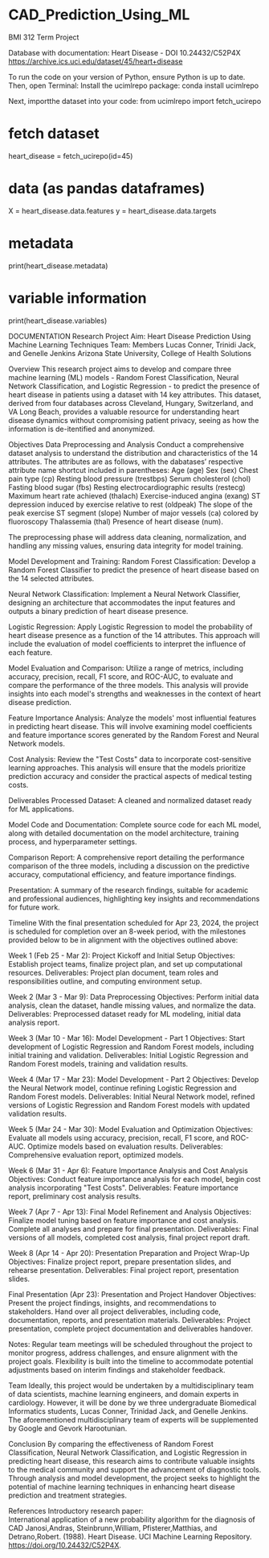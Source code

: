 # CAD_Prediction_Using_ML
BMI 312 Term Project

Database with documentation: Heart Disease - DOI 10.24432/C52P4X
https://archive.ics.uci.edu/dataset/45/heart+disease

To run the code on your version of Python, ensure Python is up to date. 
Then, open Terminal:
Install the ucimlrepo package:
  conda install ucimlrepo
  
Next, importthe dataset into your code: 
  from ucimlrepo import fetch_ucirepo 
  
  # fetch dataset 
  heart_disease = fetch_ucirepo(id=45) 
  
  # data (as pandas dataframes) 
  X = heart_disease.data.features 
  y = heart_disease.data.targets 
  
  # metadata 
  print(heart_disease.metadata) 
  
  # variable information 
  print(heart_disease.variables) 


DOCUMENTATION
Research Project Aim: Heart Disease Prediction Using Machine Learning Techniques
Team: Members Lucas Conner, Trinidi Jack, and Genelle Jenkins
Arizona State University, College of Health Solutions


Overview
This research project aims to develop and compare three machine learning (ML) models - Random Forest Classification, Neural Network Classification, and Logistic Regression - to predict the presence of heart disease in patients using a dataset with 14 key attributes. This dataset, derived from four databases across Cleveland, Hungary, Switzerland, and VA Long Beach, provides a valuable resource for understanding heart disease dynamics without compromising patient privacy, seeing as how the information is de-itentified and anonymized.

Objectives
Data Preprocessing and Analysis
Conduct a comprehensive dataset analysis to understand the distribution and characteristics of the 14 attributes. The attributes are as follows, with the dabatases’ respective attribute name shortcut included in parentheses:
Age (age)
Sex (sex)
Chest pain type (cp)
Resting blood pressure (trestbps) 
Serum cholesterol (chol)
Fasting blood sugar (fbs)
Resting electrocardiographic results (restecg)
Maximum heart rate achieved (thalach)
Exercise-induced angina (exang)
ST depression induced by exercise relative to rest (oldpeak)
The slope of the peak exercise ST segment (slope)
Number of major vessels (ca) colored by fluoroscopy
Thalassemia (thal)
Presence of heart disease (num). 

The preprocessing phase will address data cleaning, normalization, and handling any missing values, ensuring data integrity for model training.

Model Development and Training:
Random Forest Classification: 
Develop a Random Forest Classifier to predict the presence of heart disease based on the 14 selected attributes.

Neural Network Classification: 
Implement a Neural Network Classifier, designing an architecture that accommodates the input features and outputs a binary prediction of heart disease presence.

Logistic Regression: 
Apply Logistic Regression to model the probability of heart disease presence as a function of the 14 attributes. This approach will include the evaluation of model coefficients to interpret the influence of each feature.

Model Evaluation and Comparison: 
Utilize a range of metrics, including accuracy, precision, recall, F1 score, and ROC-AUC, to evaluate and compare the performance of the three models. This analysis will provide insights into each model's strengths and weaknesses in the context of heart disease prediction.

Feature Importance Analysis: 
Analyze the models' most influential features in predicting heart disease. This will involve examining model coefficients and feature importance scores generated by the Random Forest and Neural Network models.

Cost Analysis: 
Review the "Test Costs" data to incorporate cost-sensitive learning approaches. This analysis will ensure that the models prioritize prediction accuracy and consider the practical aspects of medical testing costs.

Deliverables
Processed Dataset: 
A cleaned and normalized dataset ready for ML applications.

Model Code and Documentation: 
Complete source code for each ML model, along with detailed documentation on the model architecture, training process, and hyperparameter settings.

Comparison Report: 
A comprehensive report detailing the performance comparison of the three models, including a discussion on the predictive accuracy, computational efficiency, and feature importance findings.

Presentation:
A summary of the research findings, suitable for academic and professional audiences, highlighting key insights and recommendations for future work.

Timeline
With the final presentation scheduled for Apr 23, 2024, the project is scheduled for completion over an 8-week period, with the milestones provided below to be in alignment with the objectives outlined above:


Week 1 (Feb 25 - Mar 2): Project Kickoff and Initial Setup
Objectives: Establish project teams, finalize project plan, and set up computational resources.
Deliverables: Project plan document, team roles and responsibilities outline, and computing environment setup.

Week 2 (Mar 3 - Mar 9): Data Preprocessing
Objectives: Perform initial data analysis, clean the dataset, handle missing values, and normalize the data.
Deliverables: Preprocessed dataset ready for ML modeling, initial data analysis report.

Week 3 (Mar 10 - Mar 16): Model Development - Part 1
Objectives: Start development of Logistic Regression and Random Forest models, including initial training and validation.
Deliverables: Initial Logistic Regression and Random Forest models, training and validation results.


Week 4 (Mar 17 - Mar 23): Model Development - Part 2
Objectives: Develop the Neural Network model, continue refining Logistic Regression and Random Forest models.
Deliverables: Initial Neural Network model, refined versions of Logistic Regression and Random Forest models with updated validation results.

Week 5 (Mar 24 - Mar 30): Model Evaluation and Optimization
Objectives: Evaluate all models using accuracy, precision, recall, F1 score, and ROC-AUC. Optimize models based on evaluation results.
Deliverables: Comprehensive evaluation report, optimized models.

Week 6 (Mar 31 - Apr 6): Feature Importance Analysis and Cost Analysis
Objectives: Conduct feature importance analysis for each model, begin cost analysis incorporating "Test Costs".
Deliverables: Feature importance report, preliminary cost analysis results.

Week 7 (Apr 7 - Apr 13): Final Model Refinement and Analysis
Objectives: Finalize model tuning based on feature importance and cost analysis. Complete all analyses and prepare for final presentation.
Deliverables: Final versions of all models, completed cost analysis, final project report draft.

Week 8 (Apr 14 - Apr 20): Presentation Preparation and Project Wrap-Up
Objectives: Finalize project report, prepare presentation slides, and rehearse presentation.
Deliverables: Final project report, presentation slides.

Final Presentation (Apr 23): Presentation and Project Handover
Objectives: Present the project findings, insights, and recommendations to stakeholders. Hand over all project deliverables, including code, documentation, reports, and presentation materials.
Deliverables: Project presentation, complete project documentation and deliverables handover.

Notes:
Regular team meetings will be scheduled throughout the project to monitor progress, address challenges, and ensure alignment with the project goals.
Flexibility is built into the timeline to accommodate potential adjustments based on interim findings and stakeholder feedback.

Team
Ideally, this project would be undertaken by a multidisciplinary team of data scientists, machine learning engineers, and domain experts in cardiology. However, it will be done by we three undergraduate Biomedical Informatics students, Lucas Conner, Trinidad Jack, and Genelle Jenkins. The aforementioned multidisciplinary team of experts will be supplemented by Google and Gevork Harootunian.

Conclusion
By comparing the effectiveness of Random Forest Classification, Neural Network Classification, and Logistic Regression in predicting heart disease, this research aims to contribute valuable insights to the medical community and support the advancement of diagnostic tools. Through analysis and model development, the project seeks to highlight the potential of machine learning techniques in enhancing heart disease prediction and treatment strategies.

References
Introductory research paper:  
International application of a new probability algorithm for the diagnosis of CAD
Janosi,Andras, Steinbrunn,William, Pfisterer,Matthias, and Detrano,Robert. (1988). Heart Disease. UCI Machine Learning Repository. https://doi.org/10.24432/C52P4X.
